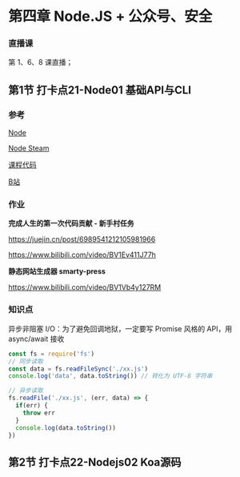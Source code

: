# 第四章 Node.JS + 公众号、安全

### 直播课

第 1、6、8 课直播；



## 第1节  打卡点21-Node01 基础API与CLI

### 参考

[Node](https://nodejs.org/dist/latest-v10.x/docs/api/)

[Node Steam](http://nodejs.cn/api/stream.html)

[课程代码](https://github.com/su37josephxia/kaikeba-code) 

[B站](https://space.bilibili.com/478824720) 

### 作业

**完成人生的第一次代码贡献 - 新手村任务**

https://juejin.cn/post/6989541212105981966

https://www.bilibili.com/video/BV1Ev411J77h

**静态网站生成器 smarty-press**

https://www.bilibili.com/video/BV1Vb4y127RM



### 知识点

异步非阻塞 I/O：为了避免回调地狱，一定要写 Promise 风格的 API，用 async/await 接收
```javascript
const fs = require('fs')
// 同步读取
const data = fs.readFileSync('./xx.js')
console.log('data', data.toString()) // 转化为 UTF-8 字符串

// 异步读取
fs.readFile('./xx.js', (err, data) => {
  if(err) {
    throw err
  }
  console.log(data.toString())
})
```



## 第2节  打卡点22-Nodejs02 Koa源码

